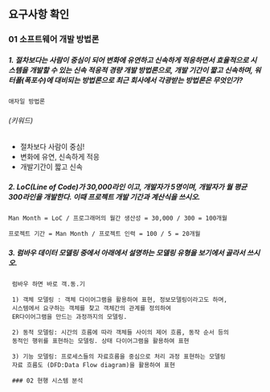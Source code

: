## 요구사항 확인

### 01 소프트웨어 개발 방법론 

##### 1. 절차보다는 **사람이 중심**이 되어 변화에 유연하고 신속하게 적응하면서 효율적으로 시스템을 개발할 수 있는 신속 적응적 경량 개발 방법론으로, **개발 기간이 짧고 신속**하며, 워터폴(폭포수)에 대비되는 방법론으로 최근 회사에서 각광받는 방법론은 무엇인가?
     
    애자일 방법론
###### (키워드)
- 절차보다 사람이 중심!
- 변화에 유연, 신속하게 적응
- 개발기간이 짧고 신속


##### 2. LoC(Line of Code)가 30,000라인 이고, 개발자가 5명이며, 개발자가 월 평균 300라인을 개발한다.         이때 프로젝트 개발 기간과 계산식을 쓰시오.

    Man Month = LoC / 프로그래머의 월간 생산성 = 30,000 / 300 = 100개월
  
    프로젝트 기간 = Man Month / 프로젝트 인력 = 100 / 5 = 20개월

##### 3. 럼바우 데이터 모델링 중에서 아래에서 설명하는 모델링 유형을 보기에서 골라서 쓰시오.
     럼바우 하면 바로 객.동.기
     
     1) 객체 모델링 : 객체 다이어그램을 활용하여 표현, 정보모델링이라고도 하며, 
     시스템에서 요구하는 객체를 찾고 객체간의 관계를 정의하여 
     ER다이어그램을 만드는 과정까지의 모델링.
     
     2) 동적 모델링: 시간의 흐름에 따라 객체들 사이의 제어 흐름, 동작 순서 등의 
     동적인 행위를 표현하는 모델링. 상태 다이어그램을 활용하여 표현
     
     3) 기능 모델링: 프로세스들의 자료흐름을 중심으로 처리 과정 표현하는 모델링
     자료 흐름도 (DFD:Data Flow diagram)을 활용하여 표현
     
     ### 02 현행 시스템 분석
